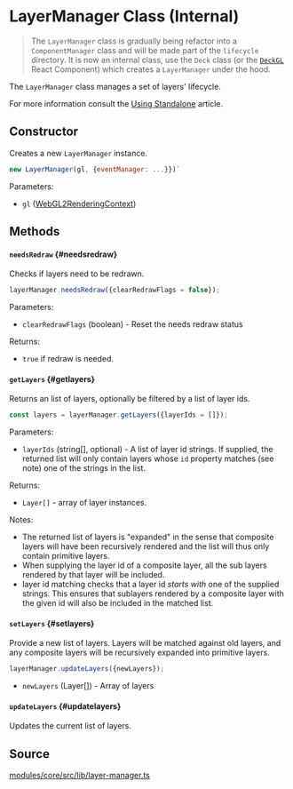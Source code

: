 # LayerManager Class (Internal)

> The `LayerManager` class is gradually being refactor into a `ComponentManager` class and will be made part of the `lifecycle` directory. It is now an internal class, use the `Deck` class (or the [`DeckGL`](../react/deckgl.md) React Component) which creates a `LayerManager` under the hood.

The `LayerManager` class manages a set of layers' lifecycle.

For more information consult the [Using Standalone](../../get-started/using-standalone.md) article.


## Constructor

Creates a new `LayerManager` instance.

```js
new LayerManager(gl, {eventManager: ...}})`
```

Parameters:

* `gl` ([WebGL2RenderingContext](https://developer.mozilla.org/en-US/docs/Web/API/WebGL2RenderingContext))


## Methods

#### `needsRedraw` {#needsredraw}

Checks if layers need to be redrawn.

```js
layerManager.needsRedraw({clearRedrawFlags = false});
```

Parameters:

* `clearRedrawFlags` (boolean) - Reset the needs redraw status

Returns:

* `true` if redraw is needed.

#### `getLayers` {#getlayers}

Returns an list of layers, optionally be filtered by a list of layer ids.

```js
const layers = layerManager.getLayers({layerIds = []});
```

Parameters:

* `layerIds` (string[], optional) - A list of layer id strings. If supplied, the returned list will only contain layers whose `id` property matches (see note) one of the strings in the list.

Returns:

* `Layer[]` - array of layer instances.

Notes:

* The returned list of layers is "expanded" in the sense that composite layers will have been recursively rendered and the list will thus only contain primitive layers.
* When supplying the layer id of a composite layer, all the sub layers rendered by that layer will be included.
* layer id matching checks that a layer id *starts with* one of the supplied strings. This ensures that sublayers rendered by a composite layer with the given id will also be included in the matched list.


#### `setLayers` {#setlayers}

Provide a new list of layers. Layers will be matched against old layers, and any composite layers will be recursively expanded into primitive layers.

```js
layerManager.updateLayers({newLayers});
```

* `newLayers` (Layer[]) - Array of layers


#### `updateLayers` {#updatelayers}

Updates the current list of layers.


## Source

[modules/core/src/lib/layer-manager.ts](https://github.com/visgl/deck.gl/tree/9.2-release/modules/core/src/lib/layer-manager.ts)
